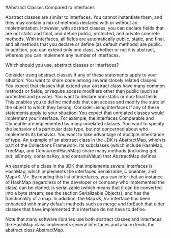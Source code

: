 
#Abstract Classes Compared to Interfaces

Abstract classes are similar to interfaces. You cannot instantiate them, and they may contain a mix of methods declared with or without an implementation. However, with abstract classes, you can declare fields that are not static and final, and define public, protected, and private concrete methods. With interfaces, all fields are automatically public, static, and final, and all methods that you declare or define (as default methods) are public. In addition, you can extend only one class, whether or not it is abstract, whereas you can implement any number of interfaces.

Which should you use, abstract classes or interfaces?

Consider using abstract classes if any of these statements apply to your situation:
You want to share code among several closely related classes.
You expect that classes that extend your abstract class have many common methods or fields, or require access modifiers other than public (such as protected and private).
You want to declare non-static or non-final fields. This enables you to define methods that can access and modify the state of the object to which they belong.
Consider using interfaces if any of these statements apply to your situation:
You expect that unrelated classes would implement your interface. For example, the interfaces Comparable and Cloneable are implemented by many unrelated classes.
You want to specify the behavior of a particular data type, but not concerned about who implements its behavior.
You want to take advantage of multiple inheritance of type.
An example of an abstract class in the JDK is AbstractMap, which is part of the Collections Framework. Its subclasses (which include HashMap, TreeMap, and ConcurrentHashMap) share many methods (including get, put, isEmpty, containsKey, and containsValue) that AbstractMap defines.

An example of a class in the JDK that implements several interfaces is HashMap, which implements the interfaces Serializable, Cloneable, and Map<K, V>. By reading this list of interfaces, you can infer that an instance of HashMap (regardless of the developer or company who implemented the class) can be cloned, is serializable (which means that it can be converted into a byte stream; see the section Serializable Objects), and has the functionality of a map. In addition, the Map<K, V> interface has been enhanced with many default methods such as merge and forEach that older classes that have implemented this interface do not have to define.

Note that many software libraries use both abstract classes and interfaces; the HashMap class implements several interfaces and also extends the abstract class AbstractMap.
